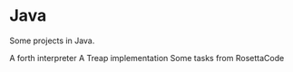 # Java

Some projects in Java.

A forth interpreter
A Treap implementation
Some tasks from RosettaCode
